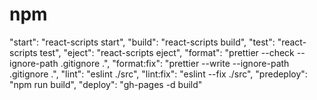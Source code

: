 # npm

"start": "react-scripts start",
"build": "react-scripts build",
"test": "react-scripts test",
"eject": "react-scripts eject",
"format": "prettier --check --ignore-path .gitignore .",
"format:fix": "prettier --write --ignore-path .gitignore .",
"lint": "eslint ./src",
"lint:fix": "eslint --fix ./src",
"predeploy": "npm run build",
"deploy": "gh-pages -d build"
